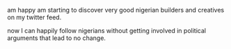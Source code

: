 am happy am starting to discover very good nigerian builders and creatives on my twitter feed. 

now I can happily follow nigerians without getting involved in political arguments that lead to no change.

